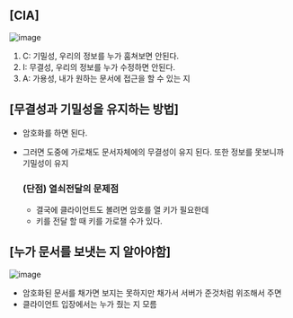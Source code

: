 ## [CIA]

![image](https://user-images.githubusercontent.com/108928206/197718909-2ff3dc07-5e7e-4253-bce4-01565b0391af.png)

1. C: 기밀성, 우리의 정보를 누가 훔쳐보면 안된다.
2. I: 무결성, 우리의 정보를 누가 수정하면 안된다.
3. A: 가용성, 내가 원하는 문서에 접근을 할 수 있는 지


## [무결성과 기밀성을 유지하는 방법]

- 암호화를 하면 된다.
- 그러면 도중에 가로채도 문서자체에의 무결성이 유지 된다. 또한 정보를 못보니까 기밀성이 유지

  ### (단점) 열쇠전달의 문제점

    - 결국에 클라이언트도 볼려면 암호를 열 키가 필요한데
    - 키를 전달 할 때 키를 가로챌 수가 있다.

## [누가 문서를 보냇는 지 알아야함]

![image](https://user-images.githubusercontent.com/108928206/197722194-b5481050-2ca2-4bec-8ebc-b9daee6aaef2.png)

- 암호화된 문서를 채가면 보지는 못하지만 채가서 서버가 준것처럼 위조해서 주면
- 클라이언트 입장에서는 누가 줬는 지 모름 
